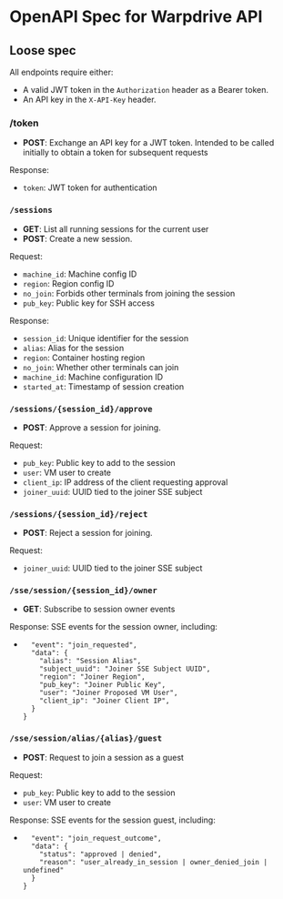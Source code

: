 # OpenAPI Spec for Warpdrive API

## Loose spec

All endpoints require either:

- A valid JWT token in the `Authorization` header as a Bearer token.
- An API key in the `X-API-Key` header.

### /token

- **POST**: Exchange an API key for a JWT token. Intended to be called initially to obtain a token for subsequent requests

Response:

- `token`: JWT token for authentication

### `/sessions`

- **GET**: List all running sessions for the current user
- **POST**: Create a new session.

Request:

- `machine_id`: Machine config ID
- `region`: Region config ID
- `no_join`: Forbids other terminals from joining the session
- `pub_key`: Public key for SSH access

Response:

- `session_id`: Unique identifier for the session
- `alias`: Alias for the session
- `region`: Container hosting region
- `no_join`: Whether other terminals can join
- `machine_id`: Machine configuration ID
- `started_at`: Timestamp of session creation

### `/sessions/{session_id}/approve`

- **POST**: Approve a session for joining.

Request:

- `pub_key`: Public key to add to the session
- `user`: VM user to create
- `client_ip`: IP address of the client requesting approval
- `joiner_uuid`: UUID tied to the joiner SSE subject

### `/sessions/{session_id}/reject`

- **POST**: Reject a session for joining.

Request:

- `joiner_uuid`: UUID tied to the joiner SSE subject

### `/sse/session/{session_id}/owner`

- **GET**: Subscribe to session owner events

Response:
SSE events for the session owner, including:

- ```json{
    "event": "join_requested",
    "data": {
      "alias": "Session Alias",
      "subject_uuid": "Joiner SSE Subject UUID",
      "region": "Joiner Region",
      "pub_key": "Joiner Public Key",
      "user": "Joiner Proposed VM User",
      "client_ip": "Joiner Client IP",
    }
  }
  ```

### `/sse/session/alias/{alias}/guest`

- **POST**: Request to join a session as a guest

Request:

- `pub_key`: Public key to add to the session
- `user`: VM user to create

Response:
SSE events for the session guest, including:

- ```json{
    "event": "join_request_outcome",
    "data": {
      "status": "approved | denied",
      "reason": "user_already_in_session | owner_denied_join | undefined"
    }
  }
  ```
